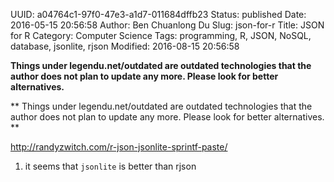 UUID: a04764c1-97f0-47e3-a1d7-011684dffb23
Status: published
Date: 2016-05-15 20:56:58
Author: Ben Chuanlong Du
Slug: json-for-r
Title: JSON for R
Category: Computer Science
Tags: programming, R, JSON, NoSQL, database, jsonlite, rjson
Modified: 2016-08-15 20:56:58

**Things under legendu.net/outdated are outdated technologies that the author does not plan to update any more. Please look for better alternatives.**

**
Things under legendu.net/outdated are outdated technologies 
that the author does not plan to update any more. 
Please look for better alternatives.
**

http://randyzwitch.com/r-json-jsonlite-sprintf-paste/

1. it seems that `jsonlite` is better than rjson
